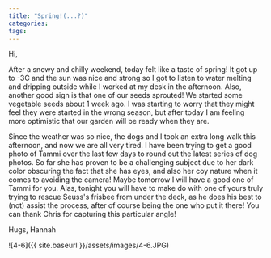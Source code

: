 ```yaml
---
title: "Spring!(...?)"
categories:
tags:
---
```


Hi,

After a snowy and chilly weekend, today felt like a taste of spring! It got up to -3C and the sun was nice and strong so I got to listen to water melting and dripping outside while I worked at my desk in the afternoon. Also, another good sign is that one of our seeds sprouted! We started some vegetable seeds about 1 week ago. I was starting to worry that they might feel they were started in the wrong season, but after today I am feeling more optimistic that our garden will be ready when they are.

Since the weather was so nice, the dogs and I took an extra long walk this afternoon, and now we are all very tired. I have been trying to get a good photo of Tammi over the last few days to round out the latest series of dog photos. So far she has proven to be a challenging subject due to her dark color obscuring the fact that she has eyes, and also her coy nature when it comes to avoiding the camera! Maybe tomorrow I will have a good one of Tammi for you. Alas, tonight you will have to make do with one of yours truly trying to rescue Seuss's frisbee from under the deck, as he does his best to (not) assist the process, after of course being the one who put it there! You can thank Chris for capturing this particular angle!

Hugs,
Hannah

![4-6]({{ site.baseurl }}/assets/images/4-6.JPG)